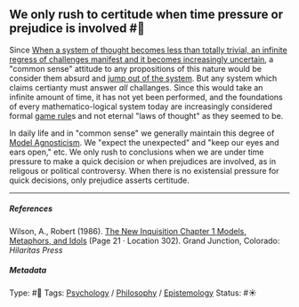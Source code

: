 ## We only rush to certitude when time pressure or prejudice is involved #🧠

Since [When a system of thought becomes less than totally trivial, an infinite regress of challenges manifest and it becomes increasingly uncertain](When%20a%20system%20of%20thought%20becomes%20less%20than%20totally%20trivial,%20an%20infinite%20regress%20of%20challenges%20manifest%20and%20it%20becomes%20increasingly%20uncertain.md), a "common sense" attitude to any propositions of this nature would be consider them absurd and [jump out of the system](Jump%20out%20of%20the%20system.md). But any system which claims certianty must answer *all* challanges. Since this would take an infinite amount of time, it has not yet been performed, and the foundations of every mathematico-logical system today are increasingly considered formal [game rule](Game%20rule.md)s and not eternal "laws of thought" as they seemed to be.

In daily life and in "common sense" we generally maintain this degree of [Model Agnosticism](Model%20Agnosticism.md). We "expect the unexpected" and "keep our eyes and ears open," etc. We only rush to conclusions when we are under time pressure to make a quick decision or when prejudices are involved, as in religous or political controversy. When there is no existensial pressure for quick decisions, only prejudice asserts certitude.

---

##### References

Wilson, A., Robert (1986). [The New Inquisition Chapter 1 Models, Metaphors, and Idols](The%20New%20Inquisition%20Chapter%201%20Models,%20Metaphors,%20and%20Idols.md) (Page 21 · Location 302). Grand Junction, Colorado: *Hilaritas Press*

##### Metadata

Type: #🔴 
Tags: [Psychology](Psychology.md) / [Philosophy](Philosophy.md) / [Epistemology](Epistemology.md) 
Status: #☀️ 
